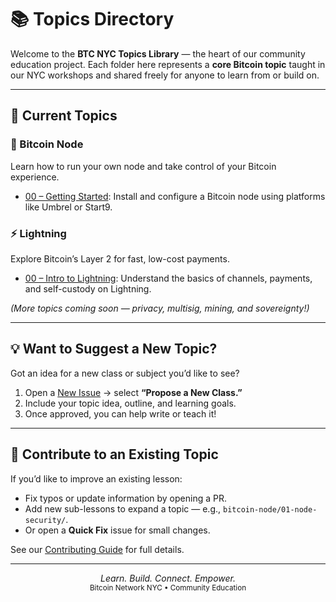 # 📚 Topics Directory

Welcome to the **BTC NYC Topics Library** — the heart of our community education project.
Each folder here represents a **core Bitcoin topic** taught in our NYC workshops and shared freely for anyone to learn from or build on.

---

## 🧭 Current Topics

### 🧱 Bitcoin Node

Learn how to run your own node and take control of your Bitcoin experience.

* [00 – Getting Started](bitcoin-node/00-getting-started/lesson.md): Install and configure a Bitcoin node using platforms like Umbrel or Start9.

### ⚡ Lightning

Explore Bitcoin’s Layer 2 for fast, low-cost payments.

* [00 – Intro to Lightning](lightning/00-intro-to-lightning/lesson.md): Understand the basics of channels, payments, and self-custody on Lightning.

*(More topics coming soon — privacy, multisig, mining, and sovereignty!)*

---

## 💡 Want to Suggest a New Topic?

Got an idea for a new class or subject you’d like to see?

1. Open a [New Issue](https://github.com/btcnyc/classes/issues) → select **“Propose a New Class.”**
2. Include your topic idea, outline, and learning goals.
3. Once approved, you can help write or teach it!

---

## 🤝 Contribute to an Existing Topic

If you’d like to improve an existing lesson:

* Fix typos or update information by opening a PR.
* Add new sub-lessons to expand a topic — e.g., `bitcoin-node/01-node-security/`.
* Or open a **Quick Fix** issue for small changes.

See our [Contributing Guide](../contributing/index.md) for full details.

---

<p align="center">
  <i>Learn. Build. Connect. Empower.</i><br/>
  <small>Bitcoin Network NYC • Community Education</small>
</p>
